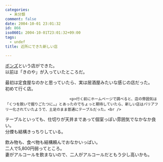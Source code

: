 ```yaml
---
categories:
  - 未分類
comment: false
date: 2004-10-01 23:01:32
id: 866
iso8601: 2004-10-01T23:01:32+09:00
tags:
  - undef
title: 近所にできた新しい店

---
```


<div class="entry-body">
                                 <p><a href="http://www.friendly-co.com/bonds/">ボンズ</a>という店ができた。<br />
以前は「きのや」が入っていたところだ。</p>

<p>最初は定食屋なのかと思っていたら、実は居酒屋みたいな感じの店だった。<br />
初めて行く店。</p>
                              
                                 <p>行く前にホームページで調べると、店の雰囲気は「くつを脱いで掘りごたつに…」とあったのでちょっと期待していたら、新しい店はバリアフリー化されていたようで、土足のまま普通にテーブルだった。<br />
テーブルといっても、仕切りが天井まであって個室っぽい雰囲気でなかなか良い。<br />
分煙も結構きっちりしている。</p>

<p>飲み物も、食べ物も結構頼んでおなかいっぱい。<br />
二人で5,800円弱ってところ。<br />
妻がアルコールを飲まないので、二人がアルコールだともう少し高いかも。</p>
                              </div>    	